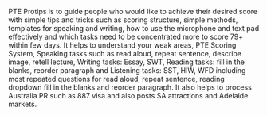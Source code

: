 PTE Protips is to guide people who would like to achieve their desired score with simple tips and tricks such as scoring structure, simple methods, templates for speaking and writing, how to use the microphone and text pad effectively and which tasks need to be concentrated more to score 79+ within few days. It helps to understand your weak areas, PTE Scoring System, Speaking tasks such as read aloud, repeat sentence, describe image, retell lecture, Writing tasks: Essay, SWT, Reading tasks: fill in the blanks, reorder paragraph and Listening tasks: SST, HIW, WFD including most repeated questions for read aloud, repeat sentence, reading dropdown fill in the blanks and reorder paragraph.
It also helps to process Australia PR such as 887 visa and also posts SA attractions and Adelaide markets.
